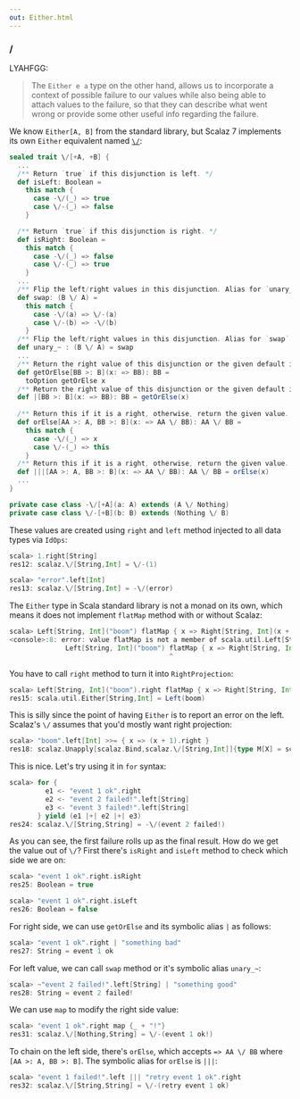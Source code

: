 ```yaml
---
out: Either.html
---
```


### \/

LYAHFGG:

> The `Either e a` type on the other hand, allows us to incorporate a context of possible failure to our values while also being able to attach values to the failure, so that they can describe what went wrong or provide some other useful info regarding the failure.

We know `Either[A, B]` from the standard library, but Scalaz 7 implements its own `Either` equivalent named [`\/`](https://github.com/eed3si9n/scalaz/blob/scalaz-seven/core/src/main/scala/scalaz/Either.scala):

```scala
sealed trait \/[+A, +B] {
  ...
  /** Return `true` if this disjunction is left. */
  def isLeft: Boolean =
    this match {
      case -\/(_) => true
      case \/-(_) => false
    }

  /** Return `true` if this disjunction is right. */
  def isRight: Boolean =
    this match {
      case -\/(_) => false
      case \/-(_) => true
    }
  ...
  /** Flip the left/right values in this disjunction. Alias for `unary_~` */
  def swap: (B \/ A) =
    this match {
      case -\/(a) => \/-(a)
      case \/-(b) => -\/(b)
    }
  /** Flip the left/right values in this disjunction. Alias for `swap` */
  def unary_~ : (B \/ A) = swap
  ...
  /** Return the right value of this disjunction or the given default if left. Alias for `|` */
  def getOrElse[BB >: B](x: => BB): BB =
    toOption getOrElse x
  /** Return the right value of this disjunction or the given default if left. Alias for `getOrElse` */
  def |[BB >: B](x: => BB): BB = getOrElse(x)
  
  /** Return this if it is a right, otherwise, return the given value. Alias for `|||` */
  def orElse[AA >: A, BB >: B](x: => AA \/ BB): AA \/ BB =
    this match {
      case -\/(_) => x
      case \/-(_) => this
    }
  /** Return this if it is a right, otherwise, return the given value. Alias for `orElse` */
  def |||[AA >: A, BB >: B](x: => AA \/ BB): AA \/ BB = orElse(x)
  ...
}

private case class -\/[+A](a: A) extends (A \/ Nothing)
private case class \/-[+B](b: B) extends (Nothing \/ B)
```

These values are created using `right` and `left` method injected to all data types via `IdOps`:

```scala
scala> 1.right[String]
res12: scalaz.\/[String,Int] = \/-(1)

scala> "error".left[Int]
res13: scalaz.\/[String,Int] = -\/(error)
```

The `Either` type in Scala standard library is not a monad on its own, which means it does not implement `flatMap` method with or without Scalaz:

```scala
scala> Left[String, Int]("boom") flatMap { x => Right[String, Int](x + 1) }
<console>:8: error: value flatMap is not a member of scala.util.Left[String,Int]
              Left[String, Int]("boom") flatMap { x => Right[String, Int](x + 1) }
                                        ^
```

You have to call `right` method to turn it into `RightProjection`:

```scala
scala> Left[String, Int]("boom").right flatMap { x => Right[String, Int](x + 1)}
res15: scala.util.Either[String,Int] = Left(boom)
```

This is silly since the point of having `Either` is to report an error on the left. Scalaz's `\/` assumes that you'd mostly want right projection:

```scala
scala> "boom".left[Int] >>= { x => (x + 1).right }
res18: scalaz.Unapply[scalaz.Bind,scalaz.\/[String,Int]]{type M[X] = scalaz.\/[String,X]; type A = Int}#M[Int] = -\/(boom)
```

This is nice. Let's try using it in `for` syntax:

```scala
scala> for {
         e1 <- "event 1 ok".right
         e2 <- "event 2 failed!".left[String]
         e3 <- "event 3 failed!".left[String]
       } yield (e1 |+| e2 |+| e3)
res24: scalaz.\/[String,String] = -\/(event 2 failed!)
```

As you can see, the first failure rolls up as the final result. How do we get the value out of `\/`? First there's `isRight` and `isLeft` method to check which side we are on:

```scala
scala> "event 1 ok".right.isRight
res25: Boolean = true

scala> "event 1 ok".right.isLeft
res26: Boolean = false
```

For right side, we can use `getOrElse` and its symbolic alias `|` as follows:

```scala
scala> "event 1 ok".right | "something bad"
res27: String = event 1 ok
```

For left value, we can call `swap` method or it's symbolic alias `unary_~`:

```scala
scala> ~"event 2 failed!".left[String] | "something good"
res28: String = event 2 failed!
```

We can use `map` to modify the right side value:

```scala
scala> "event 1 ok".right map {_ + "!"}
res31: scalaz.\/[Nothing,String] = \/-(event 1 ok!)
```

To chain on the left side, there's `orElse`, which accepts `=> AA \/ BB` where `[AA >: A, BB >: B]`. The symbolic alias for `orElse` is `|||`:

```scala
scala> "event 1 failed!".left ||| "retry event 1 ok".right 
res32: scalaz.\/[String,String] = \/-(retry event 1 ok)
```
